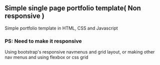 ## Simple single page portfolio template( Non responsive )

Simple portfolio template in HTML, CSS and Javascript

### PS: Need to make it responsive

Using bootstrap's responsive navmenus and grid layout, or making other nav menus and using flexbox or css grid
